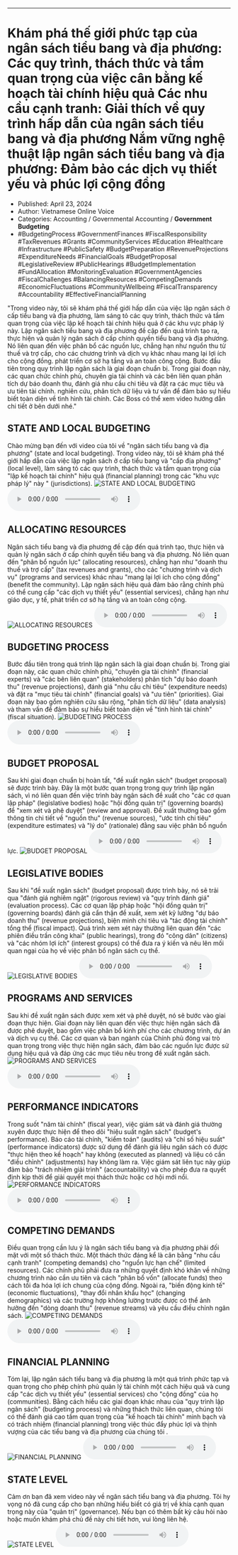 
---

# Khám phá thế giới phức tạp của ngân sách tiểu bang và địa phương: Các quy trình, thách thức và tầm quan trọng của việc cân bằng kế hoạch tài chính hiệu quả Các nhu cầu cạnh tranh: Giải thích về quy trình hấp dẫn của ngân sách tiểu bang và địa phương Nắm vững nghệ thuật lập ngân sách tiểu bang và địa phương: Đảm bảo các dịch vụ thiết yếu và phúc lợi cộng đồng

- Published: April 23, 2024
- Author: Vietnamese Online Voice
- Categories: Accounting / Governmental Accounting / **Government Budgeting**
- #BudgetingProcess #GovernmentFinances #FiscalResponsibility #TaxRevenues #Grants #CommunityServices #Education #Healthcare #Infrastructure #PublicSafety #BudgetPreparation #RevenueProjections #ExpenditureNeeds #FinancialGoals #BudgetProposal #LegislativeReview #PublicHearings #BudgetImplementation #FundAllocation #MonitoringEvaluation #GovernmentAgencies #FiscalChallenges #BalancingResources #CompetingDemands #EconomicFluctuations #CommunityWellbeing #FiscalTransparency #Accountability #EffectiveFinancialPlanning

"Trong video này, tôi sẽ khám phá thế giới hấp dẫn của việc lập ngân sách ở cấp tiểu bang và địa phương, làm sáng tỏ các quy trình, thách thức và tầm quan trọng của việc lập kế hoạch tài chính hiệu quả ở các khu vực pháp lý này. Lập ngân sách tiểu bang và địa phương đề cập đến quá trình tạo ra, thực hiện và quản lý ngân sách ở cấp chính quyền tiểu bang và địa phương. Nó liên quan đến việc phân bổ các nguồn lực, chẳng hạn như nguồn thu từ thuế và trợ cấp, cho các chương trình và dịch vụ khác nhau mang lại lợi ích cho cộng đồng. phát triển cơ sở hạ tầng và an toàn công cộng. Bước đầu tiên trong quy trình lập ngân sách là giai đoạn chuẩn bị. Trong giai đoạn này, các quan chức chính phủ, chuyên gia tài chính và các bên liên quan phân tích dự báo doanh thu, đánh giá nhu cầu chi tiêu và đặt ra các mục tiêu và ưu tiên tài chính. nghiên cứu, phân tích dữ liệu và tư vấn để đảm bảo sự hiểu biết toàn diện về tình hình tài chính. Các Boss có thể xem video hướng dẫn chi tiết ở bên dưới nhé."


## STATE AND LOCAL BUDGETING

Chào mừng bạn đến với video của tôi về "ngân sách tiểu bang và địa phương" (state and local budgeting). Trong video này, tôi sẽ khám phá thế giới hấp dẫn của việc lập ngân sách ở cấp tiểu bang và "cấp địa phương" (local level), làm sáng tỏ các quy trình, thách thức và tầm quan trọng của "lập kế hoạch tài chính" hiệu quả (financial planning) trong các "khu vực pháp lý" này " (jurisdictions).
![STATE AND LOCAL BUDGETING](https://http-archiver-apis-production-80.schnworks.com/storage/images/transitions/2024-04-23/transition--20578186080-Montserrat-Bold-303F9F.jpg)
<audio controls>
    <source src="https://http-archiver-apis-production-80.schnworks.com/storage/audio/file-13762370597.mp3" type="audio/mpeg">
</audio>



## ALLOCATING RESOURCES

Ngân sách tiểu bang và địa phương đề cập đến quá trình tạo, thực hiện và quản lý ngân sách ở cấp chính quyền tiểu bang và địa phương. Nó liên quan đến "phân bổ nguồn lực" (allocating resources), chẳng hạn như "doanh thu thuế và trợ cấp" (tax revenues and grants), cho các "chương trình và dịch vụ" (programs and services) khác nhau "mang lại lợi ích cho cộng đồng" (benefit the community). Lập ngân sách hiệu quả đảm bảo rằng chính phủ có thể cung cấp "các dịch vụ thiết yếu" (essential services), chẳng hạn như giáo dục, y tế, phát triển cơ sở hạ tầng và an toàn công cộng.
![ALLOCATING RESOURCES](https://http-archiver-apis-production-80.schnworks.com/storage/images/transitions/2024-04-23/transition-5089524154-Montserrat-Regular-7B1FA2.jpg)
<audio controls>
    <source src="https://http-archiver-apis-production-80.schnworks.com/storage/audio/file-38048079172.mp3" type="audio/mpeg">
</audio>



## BUDGETING PROCESS

Bước đầu tiên trong quá trình lập ngân sách là giai đoạn chuẩn bị. Trong giai đoạn này, các quan chức chính phủ, "chuyên gia tài chính" (financial experts) và "các bên liên quan" (stakeholders) phân tích "dự báo doanh thu" (revenue projections), đánh giá "nhu cầu chi tiêu" (expenditure needs) và đặt ra "mục tiêu tài chính" (financial goals) và "ưu tiên" (priorities). Giai đoạn này bao gồm nghiên cứu sâu rộng, "phân tích dữ liệu" (data analysis) và tham vấn để đảm bảo sự hiểu biết toàn diện về "tình hình tài chính" (fiscal situation).
![BUDGETING PROCESS](https://http-archiver-apis-production-80.schnworks.com/storage/images/transitions/2024-04-23/transition--9228492770-Montserrat-Black-9C27B0.jpg)
<audio controls>
    <source src="https://http-archiver-apis-production-80.schnworks.com/storage/audio/file-21324370520.mp3" type="audio/mpeg">
</audio>



## BUDGET PROPOSAL

Sau khi giai đoạn chuẩn bị hoàn tất, "đề xuất ngân sách" (budget proposal) sẽ được trình bày. Đây là một bước quan trọng trong quy trình lập ngân sách, vì nó liên quan đến việc trình bày ngân sách đề xuất cho "các cơ quan lập pháp" (legislative bodies) hoặc "hội đồng quản trị" (governing boards) để "xem xét và phê duyệt" (review and approval). Đề xuất thường bao gồm thông tin chi tiết về "nguồn thu" (revenue sources), "ước tính chi tiêu" (expenditure estimates) và "lý do" (rationale) đằng sau việc phân bổ nguồn lực.
![BUDGET PROPOSAL](https://http-archiver-apis-production-80.schnworks.com/storage/images/transitions/2024-04-23/transition-22839371804-Montserrat-Black-7B1FA2.jpg)
<audio controls>
    <source src="https://http-archiver-apis-production-80.schnworks.com/storage/audio/file-21998317585.mp3" type="audio/mpeg">
</audio>



## LEGISLATIVE BODIES

Sau khi "đề xuất ngân sách" (budget proposal) được trình bày, nó sẽ trải qua "đánh giá nghiêm ngặt" (rigorous review) và "quy trình đánh giá" (evaluation process). Các cơ quan lập pháp hoặc "hội đồng quản trị" (governing boards) đánh giá cẩn thận đề xuất, xem xét kỹ lưỡng "dự báo doanh thu" (revenue projections), biện minh chi tiêu và "tác động tài chính" tổng thể (fiscal impact). Quá trình xem xét này thường liên quan đến "các phiên điều trần công khai" (public hearings), trong đó "công dân" (citizens) và "các nhóm lợi ích" (interest groups) có thể đưa ra ý kiến ​​và nêu lên mối quan ngại của họ về việc phân bổ ngân sách cụ thể.
![LEGISLATIVE BODIES](https://http-archiver-apis-production-80.schnworks.com/storage/images/transitions/2024-04-23/transition-8746825575-Montserrat-Medium-004895.jpg)
<audio controls>
    <source src="https://http-archiver-apis-production-80.schnworks.com/storage/audio/file-8172428560.mp3" type="audio/mpeg">
</audio>



## PROGRAMS AND SERVICES

Sau khi đề xuất ngân sách được xem xét và phê duyệt, nó sẽ bước vào giai đoạn thực hiện. Giai đoạn này liên quan đến việc thực hiện ngân sách đã được phê duyệt, bao gồm việc phân bổ kinh phí cho các chương trình, dự án và dịch vụ cụ thể. Các cơ quan và ban ngành của Chính phủ đóng vai trò quan trọng trong việc thực hiện ngân sách, đảm bảo các nguồn lực được sử dụng hiệu quả và đáp ứng các mục tiêu nêu trong đề xuất ngân sách.
![PROGRAMS AND SERVICES](https://http-archiver-apis-production-80.schnworks.com/storage/images/transitions/2024-04-23/transition-12873359487-Montserrat-Black-673AB7.jpg)
<audio controls>
    <source src="https://http-archiver-apis-production-80.schnworks.com/storage/audio/file-21847252089.mp3" type="audio/mpeg">
</audio>



## PERFORMANCE INDICATORS

Trong suốt "năm tài chính" (fiscal year), việc giám sát và đánh giá thường xuyên được thực hiện để theo dõi "hiệu suất ngân sách" (budget's performance). Báo cáo tài chính, "kiểm toán" (audits) và "chỉ số hiệu suất" (performance indicators) được sử dụng để đánh giá liệu ngân sách có được "thực hiện theo kế hoạch" hay không (executed as planned) và liệu có cần "điều chỉnh" (adjustments) hay không làm ra. Việc giám sát liên tục này giúp đảm bảo "trách nhiệm giải trình" (accountability) và cho phép đưa ra quyết định kịp thời để giải quyết mọi thách thức hoặc cơ hội mới nổi.
![PERFORMANCE INDICATORS](https://http-archiver-apis-production-80.schnworks.com/storage/images/transitions/2024-04-23/transition--546150322-Montserrat-Medium-1A237E.jpg)
<audio controls>
    <source src="https://http-archiver-apis-production-80.schnworks.com/storage/audio/file-18933034782.mp3" type="audio/mpeg">
</audio>



## COMPETING DEMANDS

Điều quan trọng cần lưu ý là ngân sách tiểu bang và địa phương phải đối mặt với một số thách thức. Một thách thức đáng kể là cân bằng "nhu cầu cạnh tranh" (competing demands) cho "nguồn lực hạn chế" (limited resources). Các chính phủ phải đưa ra những quyết định khó khăn về những chương trình nào cần ưu tiên và cách "phân bổ vốn" (allocate funds) theo cách tối đa hóa lợi ích chung của cộng đồng. Ngoài ra, "biến động kinh tế" (economic fluctuations), "thay đổi nhân khẩu học" (changing demographics) và các trường hợp không lường trước được có thể ảnh hưởng đến "dòng doanh thu" (revenue streams) và yêu cầu điều chỉnh ngân sách.
![COMPETING DEMANDS](https://http-archiver-apis-production-80.schnworks.com/storage/images/transitions/2024-04-23/transition--6368807888-Montserrat-Bold-880E4F.jpg)
<audio controls>
    <source src="https://http-archiver-apis-production-80.schnworks.com/storage/audio/file-41547238643.mp3" type="audio/mpeg">
</audio>



## FINANCIAL PLANNING

Tóm lại, lập ngân sách tiểu bang và địa phương là một quá trình phức tạp và quan trọng cho phép chính phủ quản lý tài chính một cách hiệu quả và cung cấp "các dịch vụ thiết yếu" (essential services) cho "cộng đồng" của họ (communities). Bằng cách hiểu các giai đoạn khác nhau của "quy trình lập ngân sách" (budgeting process) và những thách thức liên quan, chúng tôi có thể đánh giá cao tầm quan trọng của "kế hoạch tài chính" minh bạch và có trách nhiệm (financial planning) trong việc thúc đẩy phúc lợi và thịnh vượng của các tiểu bang và địa phương của chúng tôi .
![FINANCIAL PLANNING](https://http-archiver-apis-production-80.schnworks.com/storage/images/transitions/2024-04-23/transition--10394341472-Montserrat-Black-7B1FA2.jpg)
<audio controls>
    <source src="https://http-archiver-apis-production-80.schnworks.com/storage/audio/file-9774112825.mp3" type="audio/mpeg">
</audio>



## STATE LEVEL

Cảm ơn bạn đã xem video này về ngân sách tiểu bang và địa phương. Tôi hy vọng nó đã cung cấp cho bạn những hiểu biết có giá trị về khía cạnh quan trọng này của "quản trị" (governance). Nếu bạn có thêm bất kỳ câu hỏi nào hoặc muốn khám phá chủ đề này chi tiết hơn, vui lòng liên hệ.
![STATE LEVEL](https://http-archiver-apis-production-80.schnworks.com/storage/images/transitions/2024-04-23/transition--19392150783-Montserrat-SemiBold-7B1FA2.jpg)
<audio controls>
    <source src="https://http-archiver-apis-production-80.schnworks.com/storage/audio/file-15625111691.mp3" type="audio/mpeg">
</audio>

